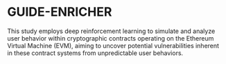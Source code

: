 # GUIDE-ENRICHER
This study employs deep reinforcement learning to simulate and analyze user behavior within cryptographic contracts operating on the Ethereum Virtual Machine (EVM), aiming to uncover potential vulnerabilities inherent in these contract systems from unpredictable user behaviors.
